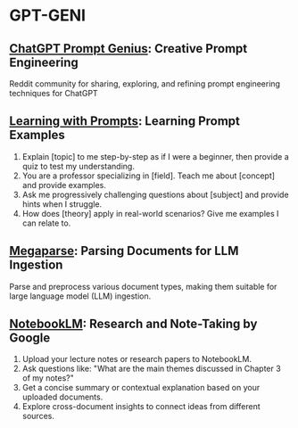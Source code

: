 # GPT-GENI

## [ChatGPT Prompt Genius](https://www.reddit.com/r/ChatGPTPromptGenius/?share_id=-MX-u8-6gS5b28hwG4iE7&utm_content=1&utm_medium=android_app&utm_name=androidcss&utm_source=share&utm_term=20): Creative Prompt Engineering

Reddit community for sharing, exploring, and refining prompt engineering techniques for ChatGPT

## [Learning with Prompts](https://www.reddit.com/r/ChatGPTPromptGenius/comments/1h74mk8/actually_a_good_way_to_learn/?share_id=J9YTb2uqDzAXVyhmU7DeM&utm_content=1&utm_medium=android_app&utm_name=androidcss&utm_source=share&utm_term=20): Learning Prompt Examples

1. Explain [topic] to me step-by-step as if I were a beginner, then provide a quiz to test my understanding.
2. You are a professor specializing in [field]. Teach me about [concept] and provide examples.
3. Ask me progressively challenging questions about [subject] and provide hints when I struggle.
4. How does [theory] apply in real-world scenarios? Give me examples I can relate to.

## [Megaparse](https://www.marktechpost.com/2024/12/03/meet-megaparse-an-open-source-ai-tool-for-parsing-various-types-of-documents-for-llm-ingestion/): Parsing Documents for LLM Ingestion

Parse and preprocess various document types, making them suitable for large language model (LLM) ingestion. 

## [NotebookLM](https://notebooklm.google/?gad_source=1): Research and Note-Taking by Google

1. Upload your lecture notes or research papers to NotebookLM.
2. Ask questions like: "What are the main themes discussed in Chapter 3 of my notes?"
3. Get a concise summary or contextual explanation based on your uploaded documents.
4. Explore cross-document insights to connect ideas from different sources.

